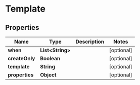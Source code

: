 

# Template


## Properties

Name | Type | Description | Notes
------------ | ------------- | ------------- | -------------
**when** | **List&lt;String&gt;** |  |  [optional]
**createOnly** | **Boolean** |  |  [optional]
**template** | **String** |  |  [optional]
**properties** | **Object** |  |  [optional]



